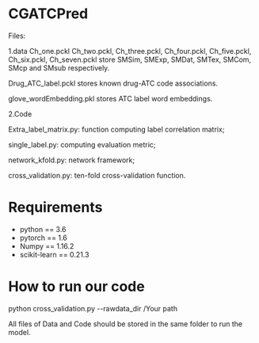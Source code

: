 # CGATCPred
Files:

1.data
Ch_one.pckl Ch_two.pckl, Ch_three.pckl, Ch_four.pckl, Ch_five.pckl, Ch_six.pckl, Ch_seven.pckl store SMSim, SMExp, SMDat, SMTex, SMCom, SMcp and SMsub respectively.

Drug_ATC_label.pckl stores known drug-ATC code associations.

glove_wordEmbedding.pkl stores ATC label word embeddings.

2.Code

Extra_label_matrix.py: function computing label correlation matrix;

single_label.py: computing evaluation metric;

network_kfold.py: network framework;

cross_validation.py: ten-fold cross-validation function.

# Requirements
* python == 3.6
* pytorch == 1.6
* Numpy == 1.16.2
* scikit-learn == 0.21.3

# How to run our code
python cross_validation.py --rawdata_dir /Your path


All files of Data and Code should be stored in the same folder to run the model.
